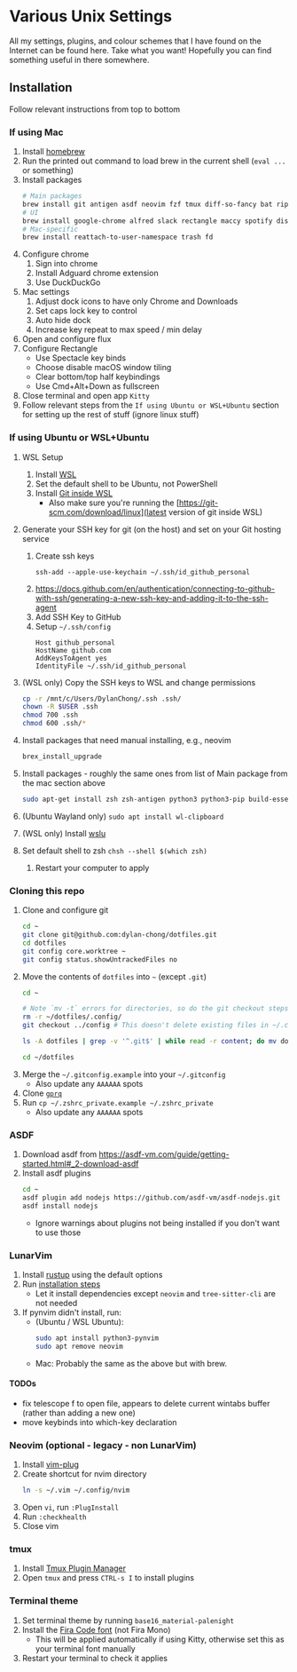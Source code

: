 # Various Unix Settings

All my settings, plugins, and colour schemes that I have found on the Internet
can be found here. Take what you want! Hopefully you can find something useful
in there somewhere.

## Installation

Follow relevant instructions from top to bottom

### If using Mac

1. Install [homebrew](https://brew.sh)
1. Run the printed out command to load brew in the current shell (`eval ...` or
   something)
1. Install packages
    ```bash
    # Main packages
    brew install git antigen asdf neovim fzf tmux diff-so-fancy bat ripgrep entr bottom lf
    # UI
    brew install google-chrome alfred slack rectangle maccy spotify discord kitty raycast
    # Mac-specific
    brew install reattach-to-user-namespace trash fd
    ```
 1. Configure chrome
    1. Sign into chrome
    1. Install Adguard chrome extension
    1. Use DuckDuckGo
1. Mac settings
    1. Adjust dock icons to have only Chrome and Downloads
    1. Set caps lock key to control
    1. Auto hide dock
    1. Increase key repeat to max speed / min delay
1. Open and configure flux
1. Configure Rectangle
    - Use Spectacle key binds
    - Choose disable macOS window tiling
    - Clear bottom/top half keybindings
    - Use Cmd+Alt+Down as fullscreen
1. Close terminal and open app `Kitty`
1. Follow relevant steps from the `If using Ubuntu or WSL+Ubuntu` section for setting up the rest of stuff (ignore linux stuff)

### If using Ubuntu or WSL+Ubuntu

1. WSL Setup
   1. Install [WSL](https://ubuntu.com/tutorials/install-ubuntu-on-wsl2-on-windows-11-with-gui-support#1-overview>)
   1. Set the default shell to be Ubuntu, not PowerShell
   1. Install [Git inside WSL](https://learn.microsoft.com/en-us/windows/wsl/tutorials/wsl-git)
       - Also make sure you're running the [https://git-scm.com/download/linux](latest version of git inside WSL) 
1. Generate your SSH key for git (on the host) and set on your Git hosting service
   1. Create ssh keys
       ```
       ssh-add --apple-use-keychain ~/.ssh/id_github_personal
       ```
   1. https://docs.github.com/en/authentication/connecting-to-github-with-ssh/generating-a-new-ssh-key-and-adding-it-to-the-ssh-agent 
   1. Add SSH Key to GitHub
   1. Setup `~/.ssh/config`
       ```
       Host github_personal
       HostName github.com
       AddKeysToAgent yes
       IdentityFile ~/.ssh/id_github_personal
       ```
1. (WSL only) Copy the SSH keys to WSL and change permissions
    ```bash
    cp -r /mnt/c/Users/DylanChong/.ssh .ssh/
    chown -R $USER .ssh
    chmod 700 .ssh
    chmod 600 .ssh/*
    ```
1. Install packages that need manual installing, e.g., neovim
    ```bash
    brex_install_upgrade
    ```

1. Install packages - roughly the same ones from list of Main package from the mac section above
    ```bash
    sudo apt-get install zsh zsh-antigen python3 python3-pip build-essential bat lf tmux ripgrep fd-find
    ```
1. (Ubuntu Wayland only) `sudo apt install wl-clipboard`
1. (WSL only) Install [wslu](https://wslutiliti.es/wslu/install.html)
1. Set default shell to zsh `chsh --shell $(which zsh)`
    1. Restart your computer to apply

### Cloning this repo

1. Clone and configure git
    ```bash
    cd ~
    git clone git@github.com:dylan-chong/dotfiles.git
    cd dotfiles
    git config core.worktree ~
    git config status.showUntrackedFiles no
    ```
1. Move the contents of `dotfiles` into `~` (except `.git`)
    ```bash
    cd ~

    # Note `mv -t` errors for directories, so do the git checkout steps below to move those
    rm -r ~/dotfiles/.config/
    git checkout ../config # This doesn't delete existing files in ~/.config

    ls -A dotfiles | grep -v '^.git$' | while read -r content; do mv dotfiles/"$content" -t ~; done

    cd ~/dotfiles
    ```
1. Merge the `~/.gitconfig.example` into your `~/.gitconfig`
    - Also update any `AAAAAA` spots
1. Clone [`gprq`](git@github.com:dylan-chong/gprq.git)
1. Run `cp ~/.zshrc_private.example ~/.zshrc_private`
    - Also update any `AAAAAA` spots


### ASDF

1. Download asdf from https://asdf-vm.com/guide/getting-started.html#_2-download-asdf
1. Install asdf plugins
    ```bash
    cd ~
    asdf plugin add nodejs https://github.com/asdf-vm/asdf-nodejs.git
    asdf install nodejs
    ```
    - Ignore warnings about plugins not being installed if you don't want to use those

### LunarVim

1. Install [rustup](https://www.rust-lang.org/tools/install) using the default options
1. Run [installation steps](https://www.lunarvim.org/docs/installation)
    - Let it install dependencies except `neovim` and `tree-sitter-cli` are not needed
1.  If pynvim didn't install, run:
    - (Ubuntu / WSL Ubuntu):
        ```bash
        sudo apt install python3-pynvim
        sudo apt remove neovim
        ```
    - Mac: Probably the same as the above but with brew.

#### TODOs

- fix telescope <space>f to open file, appears to delete current wintabs buffer (rather than adding a new one)
- move keybinds into which-key declaration

### Neovim (optional - legacy - non LunarVim)

1. Install [vim-plug](https://github.com/junegunn/vim-plug#neovim)
1. Create shortcut for nvim directory
    ```bash
    ln -s ~/.vim ~/.config/nvim
    ```
1. Open `vi`, run `:PlugInstall`
1. Run `:checkhealth`
1. Close vim

### tmux

1. Install [Tmux Plugin Manager](https://github.com/tmux-plugins/tpm#installation)
1. Open `tmux` and press `CTRL-s I` to install plugins

### Terminal theme

1. Set terminal theme by running `base16_material-palenight`
1. Install the [Fira Code font](https://www.nerdfonts.com/font-downloads) (not Fira Mono)
    - This will be applied automatically if using Kitty, otherwise set this as your terminal font manually
1. Restart your terminal to check it applies
